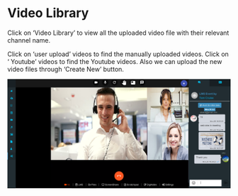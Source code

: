 # Video Library

Click on ‘Video Library’ to view all the uploaded video file with their relevant channel name.

Click on ‘user upload’ videos to find the manually uploaded videos. Click on ‘ Youtube’ videos to find the Youtube videos. Also we can upload the new video files through ‘Create New’ button.

![](../.gitbook/assets/image%20%28255%29.png)

